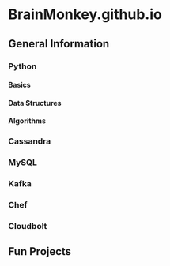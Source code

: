 # BrainMonkey.github.io
## General Information
### Python
#### Basics
#### Data Structures
#### Algorithms
### Cassandra
### MySQL
### Kafka
### Chef
### Cloudbolt

## Fun Projects
